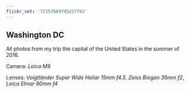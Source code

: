 ```yaml
---
flickr_set: '72157669745227783'
---
```

## Washington DC

All photos from my trip the capital of the United States in the summer of 2016.

Camera: _Leica M9_

Lenses: _Voigtländer Super Wide Heliar 15mm f4.5_, _Zeiss Biogon 35mm f2_, _Leica Elmar 90mm f4_
